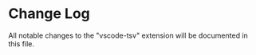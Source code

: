 # Change Log

All notable changes to the "vscode-tsv" extension will be documented in this file.

<!-- Check [Keep a Changelog](http://keepachangelog.com/) for recommendations on how to structure this file. -->